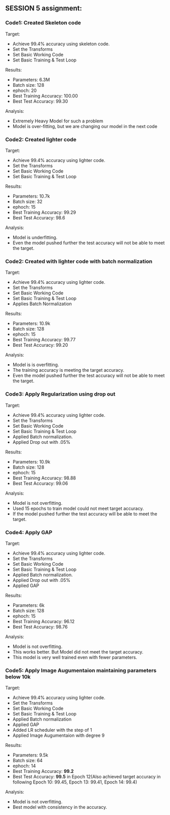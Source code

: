 ## SESSION 5 assignment:

### Code1: Created Skeleton code

Target:
  * Achieve 99.4% accuracy using skeleton code.
  * Set the Transforms
  * Set Basic Working Code
  * Set Basic Training  & Test Loop
  
Results:
  * Parameters: 6.3M
  * Batch size: 128
  * ephoch: 20
  * Best Training Accuracy: 100.00
  * Best Test Accuracy: 99.30
  
Analysis:
  * Extremely Heavy Model for such a problem
  * Model is over-fitting, but we are changing our model in the next code
	
	
### Code2: Created lighter code

Target:
  * Achieve 99.4% accuracy using lighter code.
  * Set the Transforms
  * Set Basic Working Code
  * Set Basic Training  & Test Loop
  
Results:
  * Parameters: 10.7k
  * Batch size: 32
  * ephoch: 15
  * Best Training Accuracy: 99.29
  * Best Test Accuracy: 98.6
  
Analysis:
  * Model is underfitting.
  * Even the model pushed further the test accuracy will not be able to meet the target.
	
### Code2: Created with lighter code with batch normalization

Target:
  * Achieve 99.4% accuracy using lighter code.
  * Set the Transforms
  * Set Basic Working Code
  * Set Basic Training  & Test Loop
  * Applies Batch Normalization
  
Results:
  * Parameters: 10.9k
  * Batch size: 128
  * ephoch: 15
  * Best Training Accuracy: 99.77
  * Best Test Accuracy: 99.20
  
Analysis:
  * Model is is overfitting.
  * The training accuracy is meeting the target accuracy.
  * Even the model pushed further the test accuracy will not be able to meet the target.
	
### Code3: Apply Regularization using drop out

Target:
  * Achieve 99.4% accuracy using lighter code.
  * Set the Transforms
  * Set Basic Working Code
  * Set Basic Training  & Test Loop
  * Applied Batch normalization.
  * Applied Drop out with .05%
  
Results:
  * Parameters: 10.9k
  * Batch size: 128
  * ephoch: 15
  * Best Training Accuracy: 98.88
  * Best Test Accuracy: 99.06
  
Analysis:
  * Model is not overfitting.
  * Used 15 epochs to train model could not meet target accuracy.
  * If the model pushed further the test accuracy will be able to meet the target.
	
### Code4: Apply GAP

Target:
  * Achieve 99.4% accuracy using lighter code.
  * Set the Transforms
  * Set Basic Working Code
  * Set Basic Training  & Test Loop
  * Applied Batch normalization.
  * Applied Drop out with .05%
  * Applied GAP
  
Results:
  * Parameters: 6k
  * Batch size: 128
  * ephoch: 15
  * Best Training Accuracy: 96.12
  * Best Test Accuracy: 98.76
  
Analysis:
  * Model is not overfitting.
  * This works better. But Model did not meet the target accuracy.
  * This model is very well trained even with fewer parameters.
	
### Code5: Apply Image Augumentaion maintaining parameters below 10k

Target:
  * Achieve 99.4% accuracy using lighter code.
  * Set the Transforms
  * Set Basic Working Code
  * Set Basic Training  & Test Loop
  * Applied Batch normalization
  * Applied GAP
  * Added LR scheduler with the step of 1
  * Applied Image Augumentaion with degree 9
  
Results:
  * Parameters: 9.5k
  * Batch size: 64
  * ephoch: 14
  * Best Training Accuracy: **99.2**
  * Best Test Accuracy: **99.5** in Epoch 12(Also achieved target accuracy in following Epoch 10: 99.45, Epoch 13: 99.41, Epoch 14: 99.4)
  
Analysis:
  * Model is not overfitting.
  * Best model with consistency in the accuracy.